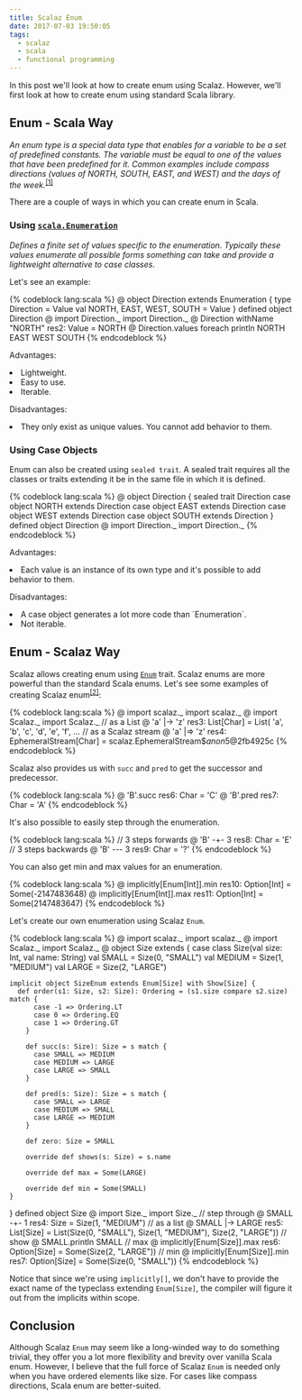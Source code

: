 ```yaml
---
title: Scalaz Enum
date: 2017-07-03 19:50:05
tags:
  - scalaz
  - scala
  - functional programming
---
```


In this post we'll look at how to create enum using Scalaz. However, we'll first look at how to create enum using standard Scala library.  

## Enum - Scala Way  

*An enum type is a special data type that enables for a variable to be a set of predefined constants. The variable must be equal to one of the values that have been predefined for it. Common examples include compass directions (values of NORTH, SOUTH, EAST, and WEST) and the days of the week.*<sup>[[1]](https://docs.oracle.com/javase/tutorial/java/javaOO/enum.html)</sup>   

There are a couple of ways in which you can create enum in Scala.  

### Using [`scala.Enumeration`](http://www.scala-lang.org/api/current/scala/Enumeration.html)  

*Defines a finite set of values specific to the enumeration. Typically these values enumerate all possible forms something can take and provide a lightweight alternative to case classes.*  

Let's see an example:  

{% codeblock lang:scala %}
@ object Direction extends Enumeration {
    type Direction = Value
    val NORTH, EAST, WEST, SOUTH = Value
  }
defined object Direction
@ import Direction._
import Direction._
@ Direction withName "NORTH"
res2: Value = NORTH
@ Direction.values foreach println
NORTH
EAST
WEST
SOUTH
{% endcodeblock %}    

Advantages:  

<li> Lightweight. </li>
<li> Easy to use. </li>
<li> Iterable. </li>

Disadvantages:

<li> They only exist as unique values. You cannot add behavior to them. </li>

### Using Case Objects  

Enum can also be created using `sealed trait`. A sealed trait requires all the classes or traits extending it be in the same file in which it is defined.

{% codeblock lang:scala %}
@ object Direction {
    sealed trait Direction
    case object NORTH extends Direction
    case object EAST extends Direction
    case object WEST extends Direction
    case object SOUTH extends Direction
  }
defined object Direction
@ import Direction._
import Direction._
{% endcodeblock %}  

Advantages:  

<li> Each value is an instance of its own type and it's possible to add behavior to them. </li>  

Disadvantages:  

<li> A case object generates a lot more code than `Enumeration`. </li>  
<li> Not iterable. </li>  

## Enum - Scalaz Way  

Scalaz allows creating enum using [`Enum`](https://github.com/scalaz/scalaz/blob/fabab8f699d56279d6f2cc28d02cc2b768e314d7/core/src/main/scala/scalaz/Enum.scala) trait. Scalaz enums are more powerful than the standard Scala enums. Let's see some examples of creating Scalaz enum<sup>[[2]](http://eed3si9n.com/learning-scalaz/Enum.html)</sup>:  

{% codeblock lang:scala %}
@ import scalaz._
import scalaz._
@ import Scalaz._
import Scalaz._
// as a List
@ 'a' |-> 'z'
res3: List[Char] = List(
  'a',
  'b',
  'c',
  'd',
  'e',
  'f',
  ...
// as a Scalaz stream
@ 'a' |=> 'z'
res4: EphemeralStream[Char] = scalaz.EphemeralStream$$anon$5@2fb4925c
{% endcodeblock %}

Scalaz also provides us with `succ` and `pred` to get the successor and predecessor.

{% codeblock lang:scala %}
@ 'B'.succ
res6: Char = 'C'
@ 'B'.pred
res7: Char = 'A'
{% endcodeblock %}  

It's also possible to easily step through the enumeration.  

{% codeblock lang:scala %}
// 3 steps forwards
@ 'B' -+- 3
res8: Char = 'E'
// 3 steps backwards
@ 'B' --- 3
res9: Char = '?'
{% endcodeblock %}  

You can also get min and max values for an enumeration.  

{% codeblock lang:scala %}
@ implicitly[Enum[Int]].min
res10: Option[Int] = Some(-2147483648)
@ implicitly[Enum[Int]].max
res11: Option[Int] = Some(2147483647)
{% endcodeblock %}

Let's create our own enumeration using Scalaz `Enum`.

{% codeblock lang:scala %}
@ import scalaz._
import scalaz._
@ import Scalaz._
import Scalaz._
@ object Size extends {
    case class Size(val size: Int, val name: String)
    val SMALL = Size(0, "SMALL")
    val MEDIUM = Size(1, "MEDIUM")
    val LARGE = Size(2, "LARGE")

    implicit object SizeEnum extends Enum[Size] with Show[Size] {
      def order(s1: Size, s2: Size): Ordering = (s1.size compare s2.size) match {
          case -1 => Ordering.LT
          case 0 => Ordering.EQ
          case 1 => Ordering.GT
        }

        def succ(s: Size): Size = s match {
          case SMALL => MEDIUM
          case MEDIUM => LARGE
          case LARGE => SMALL
        }

        def pred(s: Size): Size = s match {
          case SMALL => LARGE
          case MEDIUM => SMALL
          case LARGE => MEDIUM
        }

        def zero: Size = SMALL

        override def shows(s: Size) = s.name

        override def max = Some(LARGE)

        override def min = Some(SMALL)
    }
  }
defined object Size
@ import Size._
import Size._
// step through
@ SMALL -+- 1
res4: Size = Size(1, "MEDIUM")
// as a list
@ SMALL |-> LARGE
res5: List[Size] = List(Size(0, "SMALL"), Size(1, "MEDIUM"), Size(2, "LARGE"))
// show
@ SMALL.println
SMALL
// max
@ implicitly[Enum[Size]].max
res6: Option[Size] = Some(Size(2, "LARGE"))
// min
@ implicitly[Enum[Size]].min
res7: Option[Size] = Some(Size(0, "SMALL"))
{% endcodeblock %}  

Notice that since we're using `implicitly[]`, we don't have to provide the exact name of the typeclass extending `Enum[Size]`, the compiler will figure it out from the implicits within scope.

## Conclusion  

Although Scalaz `Enum` may seem like a long-winded way to do something trivial, they offer you a lot more flexibility and brevity over vanilla Scala enum. However, I believe that the full force of Scalaz `Enum` is needed only when you have ordered elements like size. For cases like compass directions, Scala enum are better-suited.